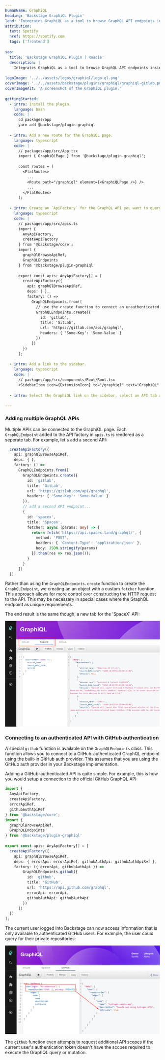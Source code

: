 ```yaml
---
humanName: GraphiQL
heading: 'Backstage GraphiQL Plugin'
lead: 'Integrates GraphiQL as a tool to browse GraphQL API endpoints inside Backstage.'
attribution:
  text: Spotify
  href: https://spotify.com
  tags: ['frontend']

seo:
  title: 'Backstage GraphiQL Plugin | Roadie'
  description: |
    Integrates GraphiQL as a tool to browse GraphQL API endpoints inside Backstage.

logoImage: '../../assets/logos/graphiql/logo-ql.png'
coverImage: '../../assets/backstage/plugins/graphiql/graphiql-gitlab.png'
coverImageAlt: 'A screenshot of the GraphiQL plugin.'

gettingStarted:
  - intro: Install the plugin.
    language: bash
    code: |
      cd packages/app
      yarn add @backstage/plugin-graphiql

  - intro: Add a new route for the GraphiQL page.
    language: typescript
    code: |
      // packages/app/src/App.tsx
      import { GraphiQLPage } from '@backstage/plugin-graphiql';

      const routes = (
        <FlatRoutes>
          ...
          <Route path="/graphiql" element={<GraphiQLPage />} />
          ...
        </FlatRoutes>
      );

  - intro: Create an `ApiFactory` for the GraphQL API you want to query from the GraphiQL page.
    language: typescript
    code: |
      // packages/app/src/apis.ts
      import {
        AnyApiFactory,
        createApiFactory
      } from '@backstage/core';
      import {
        graphQlBrowseApiRef,
        GraphQLEndpoints
      } from '@backstage/plugin-graphiql'

      export const apis: AnyApiFactory[] = [
        createApiFactory({
          api: graphQlBrowseApiRef,
          deps: { },
          factory: () =>
            GraphQLEndpoints.from([
              // use the create function to connect an unauthenticated GraphQL API
              GraphQLEndpoints.create({
                id: 'gitlab',
                title: 'GitLab',
                url: 'https://gitlab.com/api/graphql',
                headers: { 'Some-Key': 'Some-Value' }
              })
            ])
        })
      ];

  - intro: Add a link to the sidebar.
    language: typescript
    code: |
      // packages/app/src/components/Root/Root.tsx
      <SidebarItem icon={ExtensionIcon} to="/graphiql" text="GraphiQL" />

  - intro: Select the GraphiQL link on the sidebar, select an API tab and start submitting GraphQL queries.

---
```


### Adding multiple GraphQL APIs

Multiple APIs can be connected to the GraphiQL page. Each `GraphQLEndpoint` added to the API factory in `apis.ts` is rendered as a seperate tab. For example, let's add a second API:

```typescript
  createApiFactory({
    api: graphQlBrowseApiRef,
    deps: { },
    factory: () =>
      GraphQLEndpoints.from([
        GraphQLEndpoints.create({
          id: 'gitlab',
          title: 'GitLab',
          url: 'https://gitlab.com/api/graphql',
          headers: { 'Some-Key': 'Some-Value' }
        }),
        // add a second API endpoint...
        {
          id: 'spacex',
          title: 'SpaceX',
          fetcher: async (params: any) => {
            return fetch('https://api.spacex.land/graphql/', {
              method: 'POST',
              headers: { 'Content-Type': 'application/json' },
              body: JSON.stringify(params)
            }).then(res => res.json());
          }
        }
      ])
  })
```

Rather than using the `GraphQLEndpoints.create` function to create the `GraphQLEndpoint`, we creating an an object with a custom `fetcher` fucntion. This approach allows for more control over constructing the HTTP request to the API. This may be necessary in special cases where the GraphQL endpoint as unique requirements.

The end result is the same though, a new tab for the 'SpaceX' API:

![Multiple GraphQL APIs in GraphiQL](../../assets/backstage/plugins/graphiql/graphiql-spacex.png)

### Connecting to an authenticated API with GitHub authentication

A special `github` function is available on the `GraphQLEndpoints` class. This function allows you to connect to a GitHub-authenticated GraphQL endpoint using the built-in GitHub auth provider. This assumes that you are using the GitHub auth provider in your Backstage implementation.

Adding a GitHub-authenticated API is quite simple. For example, this is how you would setup a connection to the official GitHub GraphQL API:

```typescript
import {
  AnyApiFactory,
  createApiFactory,
  errorApiRef,
  githubAuthApiRef
} from '@backstage/core';
import {
  graphQlBrowseApiRef,
  GraphQLEndpoints
} from '@backstage/plugin-graphiql'

export const apis: AnyApiFactory[] = [
  createApiFactory({
    api: graphQlBrowseApiRef,
    deps: { errorApi: errorApiRef, githubAuthApi: githubAuthApiRef },
    factory: ({ errorApi, githubAuthApi }) =>
        GraphQLEndpoints.github({
          id: 'github',
          title: 'GitHub',
          url: 'https://api.github.com/graphql',
          errorApi: errorApi,
          githubAuthApi: githubAuthApi
        })
      ])
  })
];
```

The current user logged into Backstage can now access information that is only available to authenticated GitHub users. For example, the user could query for their private repositories:

![GitHub authenticated GraphQL API](../../assets/backstage/plugins/graphiql/graphiql-github.png)

The `github` function even attempts to request additional API scopes if the current user's authentication token doesn't have the scopes required to execute the GraphQL query or mutation.


